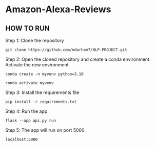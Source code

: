 # Amazon-Alexa-Reviews

## HOW TO RUN

Step 1: Clone the repository
```
git clone https://github.com/mdarham7/NLP-PROJECT.git
```

Step 2: Open the cloned repository and create a conda environment. Activate the new environment
```
conda create -n myvenv python=3.10
```
```
conda activate myvenv
```

Step 3: Install the requirements file
```
pip install -r requirements.txt
```

Step 4: Run the app
```
flask --app api.py run
```

Step 5: The app will run on port 5000. 
```
localhost:5000
```